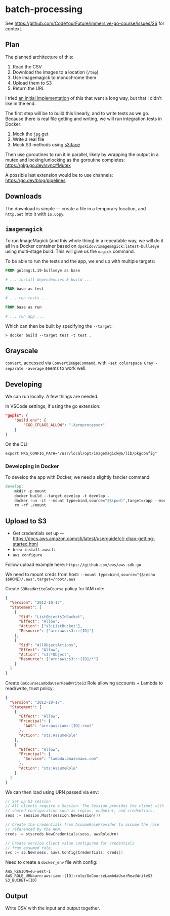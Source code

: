 # batch-processing

See https://github.com/CodeYourFuture/immersive-go-course/issues/26 for context.

## Plan

The planned architecture of this:

1. Read the CSV
2. Download the images to a location (`/tmp`)
3. Use imagemagick to monochrome them
4. Upload them to S3
5. Return the URL

I tried [an initial implementation](https://github.com/CodeYourFuture/immersive-go-course/pull/46) of this that went a long way, but that I didn't like in the end.

The first step will be to build this linearly, and to write tests as we go. Because there is real file getting and writing, we will run integration tests in Docker:

1. Mock the `jpg` get
2. Write a real file
3. Mock S3 methods using [s3iface](https://docs.aws.amazon.com/sdk-for-go/api/service/s3/s3iface/)

Then use goroutines to run it in parallel, likely by wrapping the output in a mutex and locking/unlocking as the goroutine completes: https://pkg.go.dev/sync#Mutex

A possible last extension would be to use channels: https://go.dev/blog/pipelines

## Downloads

The download is simple — create a file in a temporary location, and `http.Get` into it with `io.Copy`.

## `imagemagick`

To run ImageMagick (and this whole thing) in a repeatable way, we will do it all in a Docker container based on `dpokidov/imagemagick:latest-bullseye` using multi-stage build. This will give us the `magick` command.

To be able to run the tests and the app, we end up with multiple targets:

```Dockerfile
FROM golang:1.19-bullseye as base

# ... install dependencies & build ...

FROM base as test

# ... run tests ...

FROM base as run

# ... run app ...
```

Which can then be built by specifying the `--target`:

```console
> docker build --target test -t test .
```

## Grayscale

`convert`, accessed via `ConvertImageCommand`, with `-set colorspace Gray -separate -average` seems to work well.

## Developing

We can run locally. A few things are needed.

In VSCode settings, if using the go extension:

```json
"gopls": {
    "build.env": {
        "CGO_CFLAGS_ALLOW": "-Xpreprocessor"
    }
}
```

On the CLI:

```console
export PKG_CONFIG_PATH="/usr/local/opt/imagemagick@6/lib/pkgconfig"
```

### Developing in Docker

To develop the app with Docker, we need a slightly fancier command:

```Makefile
develop:
    mkdir -p mount
    docker build --target develop -t develop .
    docker run -it --mount type=bind,source="$$(pwd)",target=/app --mount type=bind,source="/tmp",target=/tmp --rm develop
    rm -rf ./mount
```

## Upload to S3

- Get credentials set up — https://docs.aws.amazon.com/cli/latest/userguide/cli-chap-getting-started.html
- `brew install awscli`
- `aws configure`

Follow upload example here: `https://github.com/aws/aws-sdk-go`

We need to mount creds from host: `--mount type=bind,source="$$(echo $$HOME)/.aws",target=/root/.aws`

Create `S3ReadWriteGoCourse` policy for IAM role:

```json
{
  "Version": "2012-10-17",
  "Statement": [
    {
      "Sid": "ListObjectsInBucket",
      "Effect": "Allow",
      "Action": ["s3:ListBucket"],
      "Resource": ["arn:aws:s3:::[ID]"]
    },
    {
      "Sid": "AllObjectActions",
      "Effect": "Allow",
      "Action": "s3:*Object",
      "Resource": ["arn:aws:s3:::[ID]/*"]
    }
  ]
}
```

Create `GoCourseLambdaUserReadWriteS3` Role allowing accounts + Lambda to read/write, trust policy:

```json
{
  "Version": "2012-10-17",
  "Statement": [
    {
      "Effect": "Allow",
      "Principal": {
        "AWS": "arn:aws:iam::[ID]:root"
      },
      "Action": "sts:AssumeRole"
    },
    {
      "Effect": "Allow",
      "Principal": {
        "Service": "lambda.amazonaws.com"
      },
      "Action": "sts:AssumeRole"
    }
  ]
}
```

We can then load using URN passed via env:

```go
// Set up S3 session
// All clients require a Session. The Session provides the client with
// shared configuration such as region, endpoint, and credentials.
sess := session.Must(session.NewSession())

// Create the credentials from AssumeRoleProvider to assume the role
// referenced by the ARN.
creds := stscreds.NewCredentials(sess, awsRoleUrn)

// Create service client value configured for credentials
// from assumed role.
svc := s3.New(sess, &aws.Config{Credentials: creds})
```

Need to create a `docker_env` file with config:

```env
AWS_REGION=eu-west-1
AWS_ROLE_URN=arn:aws:iam::[ID]:role/GoCourseLambdaUserReadWriteS3
S3_BUCKET=[ID]
```

## Output

Write CSV with the input and output together.
